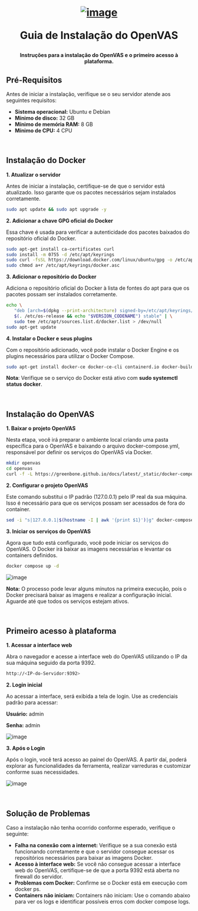 <h1 align="center">

[![image](https://github.com/user-attachments/assets/23613c58-4849-4e12-8c82-4baa553f5595)](https://www.openvas.org/)

Guia de Instalação do OpenVAS

</h1>

<h4 align="center">

Instruções para a instalação do OpenVAS e o primeiro acesso à plataforma.

</h4>

## Pré-Requisitos

Antes de iniciar a instalação, verifique se o seu servidor atende aos seguintes requisitos:

- **Sistema operacional:** Ubuntu e Debian
- **Mínimo de disco:** 32 GB
- **Mínimo de memória RAM:** 8 GB
- **Mínimo de CPU:** 4 CPU

<br>

## Instalação do Docker

**1. Atualizar o servidor**

Antes de iniciar a instalação, certifique-se de que o servidor está atualizado. Isso garante que os pacotes necessários sejam instalados corretamente.
```bash
sudo apt update && sudo apt upgrade -y
```

**2. Adicionar a chave GPG oficial do Docker**

Essa chave é usada para verificar a autenticidade dos pacotes baixados do repositório oficial do Docker.
```bash
sudo apt-get install ca-certificates curl
sudo install -m 0755 -d /etc/apt/keyrings
sudo curl -fsSL https://download.docker.com/linux/ubuntu/gpg -o /etc/apt/keyrings/docker.asc
sudo chmod a+r /etc/apt/keyrings/docker.asc
```

**3. Adicionar o repositório do Docker**

Adiciona o repositório oficial do Docker à lista de fontes do apt para que os pacotes possam ser instalados corretamente.
```bash
echo \
   "deb [arch=$(dpkg --print-architecture) signed-by=/etc/apt/keyrings/docker.asc] https://download.docker.com/linux/ubuntu \
   $(. /etc/os-release && echo "$VERSION_CODENAME") stable" | \
   sudo tee /etc/apt/sources.list.d/docker.list > /dev/null
sudo apt-get update
```

**4. Instalar o Docker e seus plugins**

Com o repositório adicionado, você pode instalar o Docker Engine e os plugins necessários para utilizar o Docker Compose.
```bash
sudo apt-get install docker-ce docker-ce-cli containerd.io docker-buildx-plugin docker-compose-plugin -y
```
**Nota**: Verifique se o serviço do Docker está ativo com **sudo systemctl status docker**.

<br>

## Instalação do OpenVAS

**1. Baixar o projeto OpenVAS**

Nesta etapa, você irá preparar o ambiente local criando uma pasta específica para o OpenVAS e baixando o arquivo docker-compose.yml, responsável por definir os serviços do OpenVAS via Docker.
```bash
mkdir openvas
cd openvas
curl -f -L https://greenbone.github.io/docs/latest/_static/docker-compose-22.4.yml -o docker-compose.yml
```

**2. Configurar o projeto OpenVAS**

Este comando substitui o IP padrão (127.0.0.1) pelo IP real da sua máquina. Isso é necessário para que os serviços possam ser acessados de fora do container.
```bash
sed -i "s|127.0.0.1|$(hostname -I | awk '{print $1}')|g" docker-compose.yml
```

**3. Iniciar os serviços do OpenVAS**

Agora que tudo está configurado, você pode iniciar os serviços do OpenVAS. O Docker irá baixar as imagens necessárias e levantar os containers definidos.
```bash
docker compose up -d
```

![image](https://github.com/user-attachments/assets/027f7ff1-90d1-4468-b01b-5ab530f3ebd6)

**Nota:** O processo pode levar alguns minutos na primeira execução, pois o Docker precisará baixar as imagens e realizar a configuração inicial. Aguarde até que todos os serviços estejam ativos.

<br>

## Primeiro acesso à plataforma

**1. Acessar a interface web**

Abra o navegador e acesse a interface web do OpenVAS utilizando o IP da sua máquina seguido da porta 9392.
```bash
http://<IP-do-Servidor:9392>
```

**2. Login inicial**

Ao acessar a interface, será exibida a tela de login. Use as credenciais padrão para acessar:

**Usuário:** admin

**Senha:** admin

![image](https://github.com/user-attachments/assets/58360927-e99a-4cd4-8026-2b755781ebb1)


**3. Após o Login**

Após o login, você terá acesso ao painel do OpenVAS. A partir daí, poderá explorar as funcionalidades da ferramenta, realizar varreduras e customizar conforme suas necessidades.

![image](https://github.com/user-attachments/assets/3eb18050-5048-433c-820f-f9a6f1896743)

<br>

## Solução de Problemas

Caso a instalação não tenha ocorrido conforme esperado, verifique o seguinte:
- **Falha na conexão com a internet:** Verifique se a sua conexão está funcionando corretamente e que o servidor consegue acessar os repositórios necessários para baixar as imagens Docker.
- **Acesso à interface web:** Se você não consegue acessar a interface web do OpenVAS, certifique-se de que a porta 9392 está aberta no firewall do servidor.
- **Problemas com Docker:** Confirme se o Docker está em execução com docker ps.
- **Containers não iniciam:** Containers não iniciam: Use o comando abaixo para ver os logs e identificar possíveis erros com docker compose logs.



